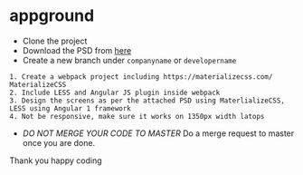 # appground

- Clone the project
- Download the PSD from [here](https://s3-ap-southeast-2.amazonaws.com/pooltrackr-apk/psd.zip)
- Create a new branch under `companyname` or `developername`

```
1. Create a webpack project including https://materializecss.com/ MaterializeCSS
2. Include LESS and Angular JS plugin inside webpack
3. Design the screens as per the attached PSD using MaterlializeCSS, LESS using Angular 1 framework
4. Not be responsive, make sure it works on 1350px width latops
```
-  *DO NOT MERGE YOUR CODE TO MASTER*  Do a merge request to master once you are done.

Thank you happy coding
